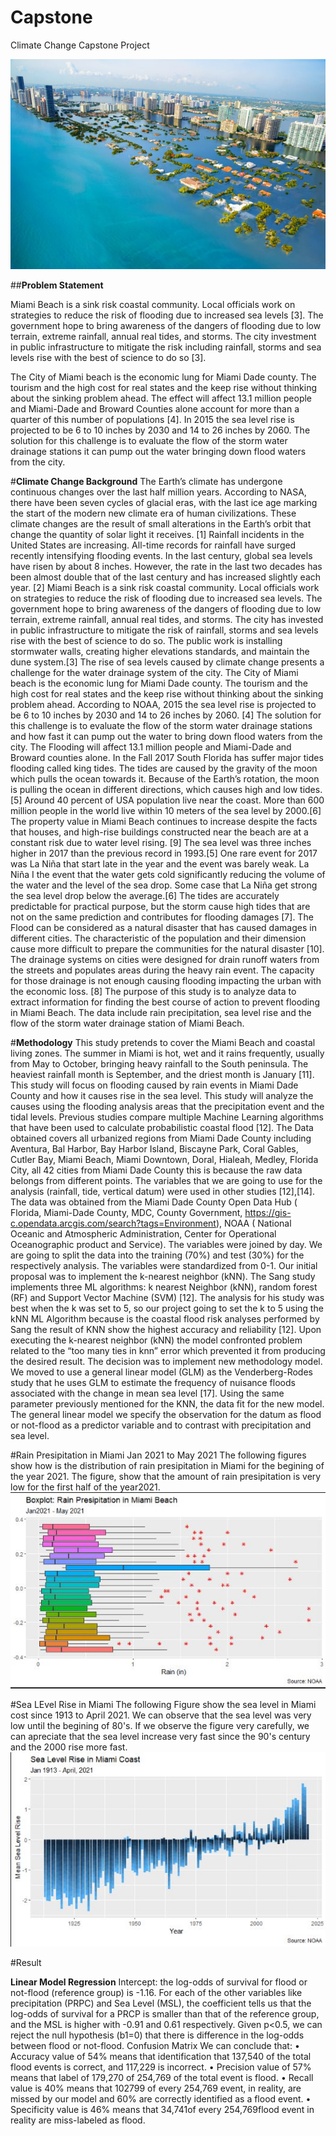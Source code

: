# Capstone
Climate Change Capstone Project

![Miami Photo](Images/FLflood.jpg)


##**Problem Statement**

  Miami Beach is a sink risk coastal community. Local officials work on strategies to reduce the risk of flooding due to increased sea levels [3]. The government hope to bring awareness of the dangers of flooding due to low terrain, extreme rainfall, annual real tides, and storms. The city investment in public infrastructure to mitigate the risk including rainfall, storms and sea levels rise with the best of science to do so [3].
  
The City of Miami beach is the economic lung for Miami Dade county. The tourism and the high cost for real states and the keep rise without thinking about the sinking problem ahead.  The effect will affect 13.1 million people and Miami-Dade and Broward Counties alone account for more than a quarter of this number of populations [4]. In 2015 the sea level rise is projected to be 6 to 10 inches by 2030 and 14 to 26 inches by 2060. The solution for this challenge is to evaluate the flow of the storm water drainage stations it can pump out the water bringing down flood waters from the city.

#**Climate Change Background**
The Earth’s climate has undergone continuous changes over the last half million years. According to NASA, there have been seven cycles of glacial eras, with the last ice age marking the start of the modern new climate era of human civilizations. These climate changes are the result of small alterations in the Earth’s orbit that change the quantity of solar light it receives. [1]
Rainfall incidents in the United States are increasing. All-time records for rainfall have surged recently intensifying flooding events. In the last century, global sea levels have risen by about 8 inches. However, the rate in the last two decades has been almost double that of the last century and has increased slightly each year. [2]
Miami Beach is a sink risk coastal community. Local officials work on strategies to reduce the risk of flooding due to increased sea levels. The government hope to bring awareness of the dangers of flooding due to low terrain, extreme rainfall, annual real tides, and storms. The city has invested in public infrastructure to mitigate the risk of rainfall, storms and sea levels rise with the best of science to do so. The public work is installing stormwater walls, creating higher elevations standards, and maintain the dune system.[3] The rise of sea levels caused by climate change presents a challenge for the water drainage system of the city. The City of Miami beach is the economic lung for Miami Dade county. The tourism and the high cost for real states and the keep rise without thinking about the sinking problem ahead.
According to NOAA, 2015 the sea level rise is projected to be 6 to 10 inches by 2030 and 14 to 26 inches by 2060. [4] The solution for this challenge is to evaluate the flow of the storm water drainage stations and how fast it can pump out the water to bring down flood waters from the city. The Flooding will affect 13.1 million people and Miami-Dade and Broward counties alone.
In the Fall 2017 South Florida has suffer major tides flooding called king tides. The tides are caused by the gravity of the moon which pulls the ocean towards it. Because of the Earth’s rotation, the moon is pulling the ocean in different directions, which causes high and low tides.[5]
Around 40 percent of USA population live near the coast. More than 600 million people in the world live within 10 meters of the sea level by 2000.[6] The property value in Miami Beach continues to increase despite the facts that houses, and high-rise buildings constructed near the beach are at a constant risk due to water level rising. [9]
The sea level was three inches higher in 2017 than the previous record in 1993.[5] One rare event for 2017 was La Niña that start late in the year and the event was barely weak. La Niña I the event that the water gets cold significantly reducing the volume of the water and the level of the sea drop. Some case that La Niña get strong the sea level drop below the average.[6]
The tides are accurately predictable for practical purpose, but the storm cause high tides that are not on the same prediction and contributes for flooding damages [7]. The Flood can be considered as a natural disaster that has caused damages in different cities. The characteristic of the population and their dimension cause more difficult to prepare the communities for the natural disaster [10].
The drainage systems on cities were designed for drain runoff waters from the streets and populates areas during the heavy rain event. The capacity for those drainage is not enough causing flooding impacting the urban with the economic loss. [8]
The purpose of this study is to analyze data to extract information for finding the best course of action to prevent flooding in Miami Beach. The data include rain precipitation, sea level rise and the flow of the storm water drainage station of Miami Beach.

#**Methodology**
This study pretends to cover the Miami Beach and coastal living zones. The summer in Miami is hot, wet and it rains frequently, usually from May to October, bringing heavy rainfall to the South peninsula. The heaviest rainfall month is September, and the driest month is January [11].
This study will focus on flooding caused by rain events in Miami Dade County and how it causes rise in the sea level. This study will analyze the causes using the flooding analysis areas that the precipitation event and the tidal levels. Previous studies compare multiple Machine Learning algorithms that have been used to calculate probabilistic coastal flood [12]. The Data obtained covers all urbanized regions from Miami Dade County including Aventura, Bal Harbor, Bay Harbor Island, Biscayne Park, Coral Gables, Cutler Bay, Miami Beach, Miami Downtown, Doral, Hialeah, Medley, Florida City, all 42 cities from Miami Dade County this is because the raw data belongs from different points. 
The variables that we are going to use for the analysis (rainfall, tide, vertical datum) were used in other studies [12],[14]. The data was obtained from the Miami Dade County Open Data Hub ( Florida, Miami-Dade County, MDC, County Government, https://gis-c.opendata.arcgis.com/search?tags=Environment), NOAA ( National Oceanic and Atmospheric Administration, Center for Operational Oceanographic product and Service). The variables were joined by day. We are going to split the data into the training (70%) and test (30%) for the respectively analysis. The variables were standardized from 0-1. Our initial proposal was to implement the k-nearest neighbor (kNN). The Sang study implements three ML algorithms: k nearest Neighbor (kNN), random forest (RF) and Support Vector Machine (SVM) [12].  The analysis for his study was best when the k was set to 5, so our project going to set the k to 5 using the kNN ML Algorithm because is the coastal flood risk analyses performed by Sang the result of KNN show the highest accuracy and reliability [12].
Upon executing the k-nearest neighbor (kNN) the model confronted problem related to the “too many ties in knn” error which prevented it from producing the desired result. The decision was to implement new methodology model. We moved to use a general linear model (GLM) as the Venderberg-Rodes study that he uses GLM to estimate the frequency of nuisance floods associated with the change in mean sea level [17].
Using the same parameter previously mentioned for the KNN, the data fit for the new model. The general linear model we specify the observation for the datum as flood or not-flood as a predictor variable and to contrast with precipitation and sea level. 


#Rain Presipitation in Miami Jan 2021 to May 2021
The following figures show how is the distribution of rain presipitation in Miami for the begining of the year 2021. The figure, show that the amount of rain presipitation is very low for the first half of the year2021.
![BoxPLot](Images/raini0.JPG)

#Sea LEvel Rise in Miami 
The following Figure show the sea level in Miami cost since 1913 to April 2021. We can observe that the sea level was very low until the begining of 80's. If we observe the figure very carefully, we can apreciate that the sea level increase very fast since the 90's century and the 2000 rise more fast.
![Sea Level Rise](Images/slk_all.JPG)

#Result

**Linear Model Regression**
Intercept: the log-odds of survival for flood or not-flood (reference group) is -1.16.
For each of the other variables like precipitation (PRPC) and Sea Level (MSL), the coefficient tells us that the log-odds of survival for a PRCP is smaller than that of the reference group, and the MSL is higher with -0.91 and 0.61 respectively.
Given p<0.5, we can reject the null hypothesis (b1=0) that there is  difference in the log-odds between flood or not-flood. 
Confusion Matrix
	We can conclude that:
•	Accuracy value of 54% means that identification that 137,540 of the total flood events is correct, and 117,229 is incorrect.
•	Precision value of 57% means that label of 179,270 of 254,769 of the total event is flood.
•	Recall value is 40% means that 102799 of every 254,769 event, in reality, are missed by our model and 60% are correctly identified as a flood event.
•	Specificity value is 46% means that 34,741of every 254,769flood event in reality are miss-labeled as flood.


